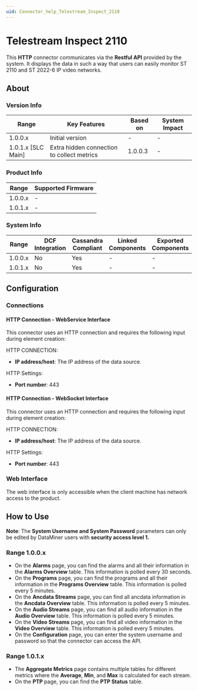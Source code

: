 ```yaml
---
uid: Connector_help_Telestream_Inspect_2110
---
```


# Telestream Inspect 2110

This **HTTP** connector communicates via the **Restful API** provided by the system. It displays the data in such a way that users can easily monitor ST 2110 and ST 2022-6 IP video networks.

## About

### Version Info

| Range              | Key Features                             | Based on   | System Impact   |
|----------------------|--------------------------------------------|--------------|-------------------|
| 1.0.0.x              | Initial version                            | -            | -                 |
| 1.0.1.x [SLC Main]   | Extra hidden connection to collect metrics | 1.0.0.3      | -                 |

### Product Info

| Range     | Supported Firmware     |
|-----------|------------------------|
| 1.0.0.x   | -                      |
| 1.0.1.x   | -                      |

### System Info

| Range     | DCF Integration     | Cassandra Compliant     | Linked Components     | Exported Components     |
|-----------|---------------------|-------------------------|-----------------------|-------------------------|
| 1.0.0.x   | No                  | Yes                     | -                     | -                       |
| 1.0.1.x   | No                  | Yes                     | -                     | -                       |

## Configuration

### Connections

#### HTTP Connection - WebService Interface

This connector uses an HTTP connection and requires the following input during element creation:

HTTP CONNECTION:

- **IP address/host**: The IP address of the data source.

HTTP Settings:

- **Port number**: 443

#### HTTP Connection - WebSocket Interface

This connector uses an HTTP connection and requires the following input during element creation:

HTTP CONNECTION:

- **IP address/host**: The IP address of the data source.

HTTP Settings:

- **Port number**: 443

### Web Interface

The web interface is only accessible when the client machine has network access to the product.

## How to Use

**Note**: The **System Username and System Password** parameters can only be edited by DataMiner users with **security access level 1.**

### Range 1.0.0.x

- On the **Alarms** page, you can find the alarms and all their information in the **Alarms Overview** table. This information is polled every 30 seconds.
- On the **Programs** page, you can find the programs and all their information in the **Programs Overview** table. This information is polled every 5 minutes.
- On the **Ancdata Streams** page, you can find all ancdata information in the **Ancdata Overview** table. This information is polled every 5 minutes.
- On the **Audio Streams** page, you can find all audio information in the **Audio Overview** table. This information is polled every 5 minutes.
- On the **Video Streams** page, you can find all video information in the **Video Overview** table. This information is polled every 5 minutes.
- On the **Configuration** page, you can enter the system username and password so that the connector can access the API.

### Range 1.0.1.x

- The **Aggregate Metrics** page contains multiple tables for different metrics where the **Average**, **Min**, and **Max** is calculated for each stream.
- On the **PTP** page, you can find the **PTP Status** table.
